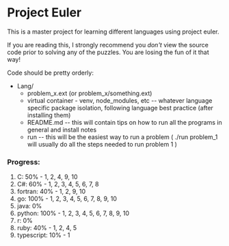 # Project Euler

This is a master project for learning different languages using project euler.

If you are reading this, I strongly recommend you *don't* view the source code prior to solving any of the puzzles.
You are losing the fun of it that way!

Code should be pretty orderly:

* Lang/
	* problem_x.ext (or problem_x/something.ext)
	* virtual container - venv, node_modules, etc -- whatever language specific package isolation, following language best practice (after installing them)
	* README.md -- this will contain tips on how to run all the programs in general and install notes
	* run -- this will be the easiest way to run a problem ( ./run problem_1 will usually do all the steps needed to run problem 1 )

### Progress:

1. C: 50% - 1, 2, 4, 9, 10
2. C#: 60% - 1, 2, 3, 4, 5, 6, 7, 8
3. fortran: 40% - 1, 2, 9, 10
4. go: 100% - 1, 2, 3, 4, 5, 6, 7, 8, 9, 10
5. java: 0%
6. python: 100% - 1, 2, 3, 4, 5, 6, 7, 8, 9, 10
7. r: 0%
8. ruby: 40% - 1, 2, 4, 5
9. typescript: 10% - 1